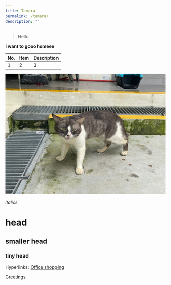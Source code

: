 ```yaml
---
title: Tamara
permalink: /tamara/
description: ""
---
```

> Hello

**I want to gooo homeee**


| No. | Item | Description |
| -------- | -------- | -------- |
| 1     | 2     | 3     |


![cat](/images/IMG-20220930-WA0042.jpg)


*italics*

# head
## smaller head
### tiny head

Hyperlinks:
[Office shopping](https://www.bing.com/search?q=Magnetic+Glass+Board&cvid=e24b40332da546c19bb01fa526001623&aqs=edge.0.69i59j69i57j69i60j69i64j69i61l2.1994j0j4&FORM=ANAB01&PC=U531)

[Greetings]()